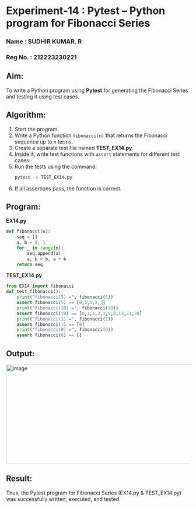 # Experiment-14 : Pytest – Python program for Fibonacci Series
### Name : SUDHIR KUMAR. R
### Reg No. : 212223230221

## Aim:
To write a Python program using **Pytest** for generating the Fibonacci Series and testing it using test cases.

## Algorithm:
1. Start the program.
2. Write a Python function `fibonacci(n)` that returns the Fibonacci sequence up to `n` terms.
3. Create a separate test file named **TEST\_EX14.py**.
4. Inside it, write test functions with `assert` statements for different test cases.
5. Run the tests using the command:
   ```bash
   pytest -s TEST_EX14.py
   ```
6. If all assertions pass, the function is correct.

## Program:
**EX14.py**
```python
def fibonacci(n):
    seq = []
    a, b = 0, 1
    for _ in range(n):
        seq.append(a)
        a, b = b, a + b
    return seq
```

**TEST_EX14.py**
```python
from EX14 import fibonacci
def test_fibonacci():
    print("fibonacci(5) =", fibonacci(5))       
    assert fibonacci(5) == [0,1,1,2,3]
    print("fibonacci(10) =", fibonacci(10))     
    assert fibonacci(10) == [0,1,1,2,3,5,8,13,21,34]
    print("fibonacci(1) =", fibonacci(1))       
    assert fibonacci(1) == [0]
    print("fibonacci(0) =", fibonacci(0))      
    assert fibonacci(0) == []
```

## Output:

<img width="1277" height="270" alt="image" src="https://github.com/user-attachments/assets/2b645743-f9b6-45f8-8829-6593c444aa9c" />

## **Result:**
Thus, the Pytest program for Fibonacci Series (EX14.py & TEST_EX14.py) was successfully written, executed, and tested. 
